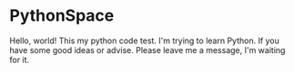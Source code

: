 # PythonSpace
Hello, world!
This my python code test.
I'm trying to learn Python.
If you have some good ideas or advise.
Please leave me a message, I'm waiting for it. 
